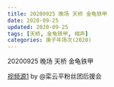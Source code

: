```yaml
---
title: 20200925 晚场 天桥 金龟铁甲
date: 2020-09-25
updated: 2020-09-25
tags: [天桥, 金龟铁甲, 相声]
categories: 庚子年场次(2020) 
---
```

20200925 晚场 天桥 金龟铁甲



[视频源1](https://weibo.com/6574451359/JmjaVjhAr) by @栾云平粉丝团后援会

